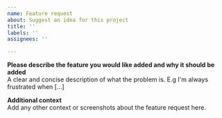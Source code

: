 ```yaml
---
name: Feature request
about: Suggest an idea for this project
title: ''
labels: ''
assignees: ''

---
```


**Please describe the feature you would like added and why it should be added**  
A clear and concise description of what the problem is. E.g I'm always frustrated when [...]

**Additional context**  
Add any other context or screenshots about the feature request here.
